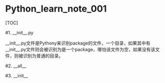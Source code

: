 # Python_learn_note_001

[TOC]

#1. \_\_init\_\_.py

\_\_init\_\_.py文件是Pythony来识别package的文件，一个目录，如果其中有 \_\_init\_\_.py文件则会被识别为是一个package，哪怕该文件为空，如果没有该文件，则被识别为普通的目录。



#2. \_\_all\_\_



#3. \_\_init\_\_







